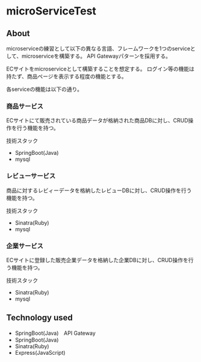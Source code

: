 # microServiceTest

## About
microserviceの練習として以下の異なる言語、フレームワークを1つのserviceとして、microserviceを構築する。
API Gatewayパターンを採用する。

ECサイトをmicroserviceとして構築することを想定する。
ログイン等の機能は持たず、商品ページを表示する程度の機能とする。

各serviceの機能は以下の通り。

### 商品サービス
ECサイトにて販売されている商品データが格納された商品DBに対し、CRUD操作を行う機能を持つ。

技術スタック
- SpringBoot(Java)
- mysql

### レビューサービス
商品に対するレビィーデータを格納したレビューDBに対し、CRUD操作を行う機能を持つ。

技術スタック
- Sinatra(Ruby)
- mysql

### 企業サービス
ECサイトに登録した販売企業データを格納した企業DBに対し、CRUD操作を行う機能を持つ。

技術スタック
- Sinatra(Ruby)
- mysql

## Technology used

- SpringBoot(Java)　API Gateway
- SpringBoot(Java)
- Sinatra(Ruby)
- Express(JavaScript)

